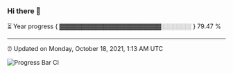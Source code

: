### Hi there 👋

⏳ Year progress { ▓▓▓▓▓▓▓▓▓▓▓▓▓▓▓▓▓▓▓▓▓▓▓░░░░░░░ } 79.47 %

---

⏰ Updated on Monday, October 18, 2021, 1:13 AM UTC

![Progress Bar CI](https://github.com/arthurbuhl/arthurbuhl/workflows/Progress%20Bar%20CI/badge.svg)
